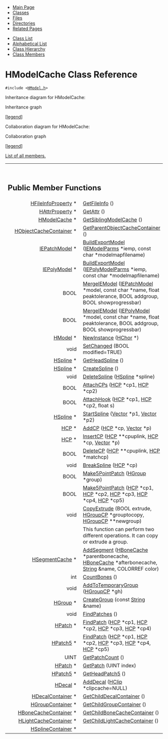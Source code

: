 <div class="tabs">

- [Main Page](index.md)
- <span id="current">[Classes](annotated.md)</span>
- [Files](files.md)
- [Directories](dirs.md)
- [Related Pages](pages.md)

</div>

<div class="tabs">

- [Class List](annotated.md)
- [Alphabetical List](classes.md)
- [Class Hierarchy](hierarchy.md)
- [Class Members](functions.md)

</div>

# HModelCache Class Reference

`#include <`<a href="HModel_8h-source.md" class="el"><code>HModel.h</code></a>`>`

Inheritance diagram for HModelCache:

<span class="image placeholder" original-image-src="classHModelCache__inherit__graph.gif" original-image-title="" border="0" usemap="#HModelCache__inherit__map">Inheritance graph</span>

\[[legend](graph_legend.md)\]

Collaboration diagram for HModelCache:

<span class="image placeholder" original-image-src="classHModelCache__coll__graph.gif" original-image-title="" border="0" usemap="#HModelCache__coll__map">Collaboration graph</span>

\[[legend](graph_legend.md)\]

[List of all members.](classHModelCache-members.md)

<table data-border="0" data-cellpadding="0" data-cellspacing="0">
<colgroup>
<col style="width: 50%" />
<col style="width: 50%" />
</colgroup>
<tbody>
<tr>
<td></td>
<td></td>
</tr>
<tr>
<td colspan="2"><br />
&#10;<h2 id="public-member-functions">Public Member Functions</h2></td>
</tr>
<tr>
<td class="memItemLeft" style="text-align: right;" data-nowrap="" data-valign="top"><a href="classHFileInfoProperty.md" class="el">HFileInfoProperty</a> * </td>
<td class="memItemRight" data-valign="bottom"><a href="classHModelCache.md#5158778c75932b3f5cce79855150386f" class="el">GetFileInfo</a> ()</td>
</tr>
<tr>
<td class="memItemLeft" style="text-align: right;" data-nowrap="" data-valign="top"><a href="classHAttrProperty.md" class="el">HAttrProperty</a> * </td>
<td class="memItemRight" data-valign="bottom"><a href="classHModelCache.md#b092f4dc2c9bdb7c92b4d4b1c90e2c37" class="el">GetAttr</a> ()</td>
</tr>
<tr>
<td class="memItemLeft" style="text-align: right;" data-nowrap="" data-valign="top"><a href="classHModelCache.md" class="el">HModelCache</a> * </td>
<td class="memItemRight" data-valign="bottom"><a href="classHModelCache.md#009a33486a3d230dceeea2e4a7c0fa04" class="el">GetSiblingModelCache</a> ()</td>
</tr>
<tr>
<td class="memItemLeft" style="text-align: right;" data-nowrap="" data-valign="top"><a href="classHObjectCacheContainer.md" class="el">HObjectCacheContainer</a> * </td>
<td class="memItemRight" data-valign="bottom"><a href="classHModelCache.md#5216acd2cfa155ff2e19f6212d57e140" class="el">GetParentObjectCacheContainer</a> ()</td>
</tr>
<tr>
<td class="memItemLeft" style="text-align: right;" data-nowrap="" data-valign="top"><a href="classIEPatchModel.md" class="el">IEPatchModel</a> * </td>
<td class="memItemRight" data-valign="bottom"><a href="classHModelCache.md#48d1e14b70895baa8e21bb74074152f4" class="el">BuildExportModel</a> (<a href="classIEModelParms.md" class="el">IEModelParms</a> *iemp, const char *modelmapfilename)</td>
</tr>
<tr>
<td class="memItemLeft" style="text-align: right;" data-nowrap="" data-valign="top"><a href="classIEPolyModel.md" class="el">IEPolyModel</a> * </td>
<td class="memItemRight" data-valign="bottom"><a href="classHModelCache.md#884009ddaf9a12edc15dc05801123d73" class="el">BuildExportModel</a> (<a href="classIEPolyModelParms.md" class="el">IEPolyModelParms</a> *iemp, const char *modelmapfilename)</td>
</tr>
<tr>
<td class="memItemLeft" style="text-align: right;" data-nowrap="" data-valign="top">BOOL </td>
<td class="memItemRight" data-valign="bottom"><a href="classHModelCache.md#f70e5f4d9b79352700c45da1ea3910ea" class="el">MergeIEModel</a> (<a href="classIEPatchModel.md" class="el">IEPatchModel</a> *model, const char *name, float peaktolerance, BOOL addgroup, BOOL showprogressbar)</td>
</tr>
<tr>
<td class="memItemLeft" style="text-align: right;" data-nowrap="" data-valign="top">BOOL </td>
<td class="memItemRight" data-valign="bottom"><a href="classHModelCache.md#f3c5dcbce604324f929a33f1ea9aa45a" class="el">MergeIEModel</a> (<a href="classIEPolyModel.md" class="el">IEPolyModel</a> *model, const char *name, float peaktolerance, BOOL addgroup, BOOL showprogressbar)</td>
</tr>
<tr>
<td class="memItemLeft" style="text-align: right;" data-nowrap="" data-valign="top"><a href="classHModel.md" class="el">HModel</a> * </td>
<td class="memItemRight" data-valign="bottom"><a href="classHModelCache.md#5ae587b117fac3011b74cdcf10606bdd" class="el">NewInstance</a> (<a href="classHChor.md" class="el">HChor</a> *)</td>
</tr>
<tr>
<td class="memItemLeft" style="text-align: right;" data-nowrap="" data-valign="top">void </td>
<td class="memItemRight" data-valign="bottom"><a href="classHModelCache.md#0d2a874c7c7e4f27501d024babf73b7e" class="el">SetChanged</a> (BOOL modified=TRUE)</td>
</tr>
<tr>
<td class="memItemLeft" style="text-align: right;" data-nowrap="" data-valign="top"><a href="classHSpline.md" class="el">HSpline</a> * </td>
<td class="memItemRight" data-valign="bottom"><a href="classHModelCache.md#dd680dcb93a96827528e1499d8b353cf" class="el">GetHeadSpline</a> ()</td>
</tr>
<tr>
<td class="memItemLeft" style="text-align: right;" data-nowrap="" data-valign="top"><a href="classHSpline.md" class="el">HSpline</a> * </td>
<td class="memItemRight" data-valign="bottom"><a href="classHModelCache.md#9d4e613a9fceb4c9caf20b5b08fbb91b" class="el">CreateSpline</a> ()</td>
</tr>
<tr>
<td class="memItemLeft" style="text-align: right;" data-nowrap="" data-valign="top">void </td>
<td class="memItemRight" data-valign="bottom"><a href="classHModelCache.md#54946ba93d9b3b704f8bec9eb695fd66" class="el">DeleteSpline</a> (<a href="classHSpline.md" class="el">HSpline</a> *spline)</td>
</tr>
<tr>
<td class="memItemLeft" style="text-align: right;" data-nowrap="" data-valign="top">BOOL </td>
<td class="memItemRight" data-valign="bottom"><a href="classHModelCache.md#3274cac44dceb79feb800a2740b72cfa" class="el">AttachCPs</a> (<a href="classHCP.md" class="el">HCP</a> *cp1, <a href="classHCP.md" class="el">HCP</a> *cp2)</td>
</tr>
<tr>
<td class="memItemLeft" style="text-align: right;" data-nowrap="" data-valign="top">BOOL </td>
<td class="memItemRight" data-valign="bottom"><a href="classHModelCache.md#04a3514a8a2555882dfaea1e07f22293" class="el">AttachHook</a> (<a href="classHCP.md" class="el">HCP</a> *cp1, <a href="classHCP.md" class="el">HCP</a> *cp2, float s)</td>
</tr>
<tr>
<td class="memItemLeft" style="text-align: right;" data-nowrap="" data-valign="top"><a href="classHSpline.md" class="el">HSpline</a> * </td>
<td class="memItemRight" data-valign="bottom"><a href="classHModelCache.md#cfd844a8aa1817b4a0da30a7779decd2" class="el">StartSpline</a> (<a href="classVector.md" class="el">Vector</a> *p1, <a href="classVector.md" class="el">Vector</a> *p2)</td>
</tr>
<tr>
<td class="memItemLeft" style="text-align: right;" data-nowrap="" data-valign="top"><a href="classHCP.md" class="el">HCP</a> * </td>
<td class="memItemRight" data-valign="bottom"><a href="classHModelCache.md#0adf64967594d26c3c57a82b12eadaa6" class="el">AddCP</a> (<a href="classHCP.md" class="el">HCP</a> *cp, <a href="classVector.md" class="el">Vector</a> *p)</td>
</tr>
<tr>
<td class="memItemLeft" style="text-align: right;" data-nowrap="" data-valign="top"><a href="classHCP.md" class="el">HCP</a> * </td>
<td class="memItemRight" data-valign="bottom"><a href="classHModelCache.md#37d91e56daf6f36c331ffd4742b93c2f" class="el">InsertCP</a> (<a href="classHCP.md" class="el">HCP</a> **cpuplink, <a href="classHCP.md" class="el">HCP</a> *cp, <a href="classVector.md" class="el">Vector</a> *p)</td>
</tr>
<tr>
<td class="memItemLeft" style="text-align: right;" data-nowrap="" data-valign="top">BOOL </td>
<td class="memItemRight" data-valign="bottom"><a href="classHModelCache.md#3ca9a1702657494cf758c905c90b125b" class="el">DeleteCP</a> (<a href="classHCP.md" class="el">HCP</a> **cpuplink, <a href="classHCP.md" class="el">HCP</a> *matchcp)</td>
</tr>
<tr>
<td class="memItemLeft" style="text-align: right;" data-nowrap="" data-valign="top">void </td>
<td class="memItemRight" data-valign="bottom"><a href="classHModelCache.md#81689c896bfdda6a29b2ca764db49ee2" class="el">BreakSpline</a> (<a href="classHCP.md" class="el">HCP</a> *cp)</td>
</tr>
<tr>
<td class="memItemLeft" style="text-align: right;" data-nowrap="" data-valign="top">BOOL </td>
<td class="memItemRight" data-valign="bottom"><a href="classHModelCache.md#29234ade793472034a65bf90f80c9af8" class="el">Make5PointPatch</a> (<a href="classHGroup.md" class="el">HGroup</a> *group)</td>
</tr>
<tr>
<td class="memItemLeft" style="text-align: right;" data-nowrap="" data-valign="top">BOOL </td>
<td class="memItemRight" data-valign="bottom"><a href="classHModelCache.md#eacc9e81ded8f76fa862155959dc467b" class="el">Make5PointPatch</a> (<a href="classHCP.md" class="el">HCP</a> *cp1, <a href="classHCP.md" class="el">HCP</a> *cp2, <a href="classHCP.md" class="el">HCP</a> *cp3, <a href="classHCP.md" class="el">HCP</a> *cp4, <a href="classHCP.md" class="el">HCP</a> *cp5)</td>
</tr>
<tr>
<td class="memItemLeft" style="text-align: right;" data-nowrap="" data-valign="top">void </td>
<td class="memItemRight" data-valign="bottom"><a href="classHModelCache.md#2d35b860c39a26b9b4ec4e5a48bc2662" class="el">CopyExtrude</a> (BOOL extrude, <a href="classHGroupCP.md" class="el">HGroupCP</a> *grouptocopy, <a href="classHGroupCP.md" class="el">HGroupCP</a> **newgroup)</td>
</tr>
<tr>
<td class="mdescLeft"> </td>
<td class="mdescRight">This function can perform two different operations. It can copy or extrude a group. <a href="#2d35b860c39a26b9b4ec4e5a48bc2662"></a><br />
</td>
</tr>
<tr>
<td class="memItemLeft" style="text-align: right;" data-nowrap="" data-valign="top"><a href="classHSegmentCache.md" class="el">HSegmentCache</a> * </td>
<td class="memItemRight" data-valign="bottom"><a href="classHModelCache.md#0c31ead7f3f8068e74a36881cea3ad61" class="el">AddSegment</a> (<a href="classHBoneCache.md" class="el">HBoneCache</a> *parentbonecache, <a href="classHBoneCache.md" class="el">HBoneCache</a> *afterbonecache, <a href="classString.md" class="el">String</a> &amp;name, COLORREF color)</td>
</tr>
<tr>
<td class="memItemLeft" style="text-align: right;" data-nowrap="" data-valign="top">int </td>
<td class="memItemRight" data-valign="bottom"><a href="classHModelCache.md#a9a22a1f46e5d7b02571fa99cabdb4ae" class="el">CountBones</a> ()</td>
</tr>
<tr>
<td class="memItemLeft" style="text-align: right;" data-nowrap="" data-valign="top">void </td>
<td class="memItemRight" data-valign="bottom"><a href="classHModelCache.md#931f4a900a59171fe3089af15a767151" class="el">AddToTemporaryGroup</a> (<a href="classHGroupCP.md" class="el">HGroupCP</a> *gh)</td>
</tr>
<tr>
<td class="memItemLeft" style="text-align: right;" data-nowrap="" data-valign="top"><a href="classHGroup.md" class="el">HGroup</a> * </td>
<td class="memItemRight" data-valign="bottom"><a href="classHModelCache.md#3457f3925a645b56a1071cad97e0c2b8" class="el">CreateGroup</a> (const <a href="classString.md" class="el">String</a> &amp;name)</td>
</tr>
<tr>
<td class="memItemLeft" style="text-align: right;" data-nowrap="" data-valign="top">void </td>
<td class="memItemRight" data-valign="bottom"><a href="classHModelCache.md#e7b1da659f4edf4341f82531d66602b5" class="el">FindPatches</a> ()</td>
</tr>
<tr>
<td class="memItemLeft" style="text-align: right;" data-nowrap="" data-valign="top"><a href="classHPatch.md" class="el">HPatch</a> * </td>
<td class="memItemRight" data-valign="bottom"><a href="classHModelCache.md#1b363b3b90cae623ff02bec2907d2bed" class="el">FindPatch</a> (<a href="classHCP.md" class="el">HCP</a> *cp1, <a href="classHCP.md" class="el">HCP</a> *cp2, <a href="classHCP.md" class="el">HCP</a> *cp3, <a href="classHCP.md" class="el">HCP</a> *cp4)</td>
</tr>
<tr>
<td class="memItemLeft" style="text-align: right;" data-nowrap="" data-valign="top"><a href="classHPatch5.md" class="el">HPatch5</a> * </td>
<td class="memItemRight" data-valign="bottom"><a href="classHModelCache.md#08c6fbaf2184d17c67eff6f086b5591d" class="el">FindPatch</a> (<a href="classHCP.md" class="el">HCP</a> *cp1, <a href="classHCP.md" class="el">HCP</a> *cp2, <a href="classHCP.md" class="el">HCP</a> *cp3, <a href="classHCP.md" class="el">HCP</a> *cp4, <a href="classHCP.md" class="el">HCP</a> *cp5)</td>
</tr>
<tr>
<td class="memItemLeft" style="text-align: right;" data-nowrap="" data-valign="top">UINT </td>
<td class="memItemRight" data-valign="bottom"><a href="classHModelCache.md#22831636d94524c0c9e928f70d3c3e70" class="el">GetPatchCount</a> ()</td>
</tr>
<tr>
<td class="memItemLeft" style="text-align: right;" data-nowrap="" data-valign="top"><a href="classHPatch.md" class="el">HPatch</a> * </td>
<td class="memItemRight" data-valign="bottom"><a href="classHModelCache.md#186073d066006bb3e7d242730cdaf54f" class="el">GetPatch</a> (UINT index)</td>
</tr>
<tr>
<td class="memItemLeft" style="text-align: right;" data-nowrap="" data-valign="top"><a href="classHPatch5.md" class="el">HPatch5</a> * </td>
<td class="memItemRight" data-valign="bottom"><a href="classHModelCache.md#0671af5a7584f064d07b3a2a064edd97" class="el">GetHeadPatch5</a> ()</td>
</tr>
<tr>
<td class="memItemLeft" style="text-align: right;" data-nowrap="" data-valign="top"><a href="classHDecal.md" class="el">HDecal</a> * </td>
<td class="memItemRight" data-valign="bottom"><a href="classHModelCache.md#a02eeaa5a8558bf3b9dc55ac177ca914" class="el">AddDecal</a> (<a href="classHClip.md" class="el">HClip</a> *clipcache=NULL)</td>
</tr>
<tr>
<td class="memItemLeft" style="text-align: right;" data-nowrap="" data-valign="top"><a href="classHDecalContainer.md" class="el">HDecalContainer</a> * </td>
<td class="memItemRight" data-valign="bottom"><a href="classHModelCache.md#5d06968c9ed87e4d5a8956df5feb005b" class="el">GetChildDecalContainer</a> ()</td>
</tr>
<tr>
<td class="memItemLeft" style="text-align: right;" data-nowrap="" data-valign="top"><a href="classHGroupContainer.md" class="el">HGroupContainer</a> * </td>
<td class="memItemRight" data-valign="bottom"><a href="classHModelCache.md#57fb59ebac9c3df87f0abb9121fabc37" class="el">GetChildGroupContainer</a> ()</td>
</tr>
<tr>
<td class="memItemLeft" style="text-align: right;" data-nowrap="" data-valign="top"><a href="classHBoneCacheContainer.md" class="el">HBoneCacheContainer</a> * </td>
<td class="memItemRight" data-valign="bottom"><a href="classHModelCache.md#c8469212b010d0cff6c7b68988867b3e" class="el">GetChildBoneCacheContainer</a> ()</td>
</tr>
<tr>
<td class="memItemLeft" style="text-align: right;" data-nowrap="" data-valign="top"><a href="classHLightCacheContainer.md" class="el">HLightCacheContainer</a> * </td>
<td class="memItemRight" data-valign="bottom"><a href="classHModelCache.md#99bb574cd972147c2586bf1d5f73f3ca" class="el">GetChildLightCacheContainer</a> ()</td>
</tr>
<tr>
<td class="memItemLeft" style="text-align: right;" data-nowrap="" data-valign="top"><a href="classHSplineContainer.md" class="el">HSplineContainer</a> * </td>
<td 